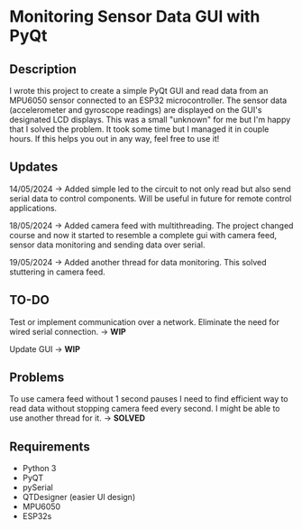 # Monitoring Sensor Data GUI with PyQt

## Description
I wrote this project to create a simple PyQt GUI and read data from an MPU6050 sensor connected to an ESP32 microcontroller. The sensor data (accelerometer and gyroscope readings) are displayed on the GUI's designated LCD displays.
This was a small "unknown" for me but I'm happy that I solved the problem. It took some time but I managed it in couple hours. If this helps you out in any way, feel free to use it!

## Updates
14/05/2024 -> Added simple led to the circuit to not only read but also send serial data to control components. Will be useful in future for remote control applications.

18/05/2024 -> Added camera feed with multithreading. The project changed course and now it started to resemble a complete gui with camera feed, sensor data monitoring and sending data over serial.

19/05/2024 -> Added another thread for data monitoring. This solved stuttering in camera feed.

## TO-DO
Test or implement communication over a network. Eliminate the need for wired serial connection. -> <b>WIP</b> 

Update GUI -> <b>WIP</b> 

## Problems
To use camera feed without 1 second pauses I need to find efficient way to read data without stopping camera feed every second. I might be able to use another thread for it. -> <b>SOLVED</b>

## Requirements
- Python 3
- PyQT
- pySerial
- QTDesigner (easier UI design)
- MPU6050
- ESP32s
